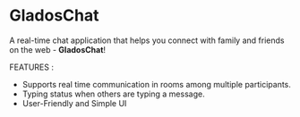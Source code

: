 # GladosChat

A real-time chat application that helps you connect with family and friends on the web - **GladosChat**!

FEATURES : 
* Supports real time communication in rooms among multiple participants.
* Typing status when others are typing a message.
* User-Friendly and Simple UI
